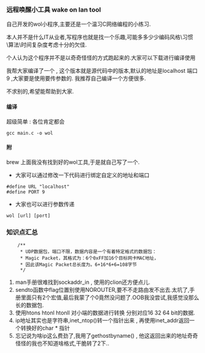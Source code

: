 ### 远程唤醒小工具 wake on lan tool
自己开发的wol小程序,主要还是一个温习C网络编程的小练习.

本人并不是什么IT从业者,写程序也就是找一个乐趣,可能多多少少编码风格\习惯\算法\时间复杂度考虑十分的欠佳.

个人认为这个程序并不是以奇奇怪怪的方式跑起来的.大家可以下载进行编译使用

我帮大家编译了一个 , 这个版本就是源代码中的版本,默认的地址是localhost 端口 9 ,大家要是使用要传参数的. 我推荐自己编译一个方便很多.

不求别的,希望能帮助到大家.

#### 编译
超级简单 : 各位肯定都会
```
gcc main.c -o wol
```

#### 附
brew 上面我没有找到好的wol工具,于是就自己写了一个.
- 大家可以通过修改一下代码进行绑定自定义的地址和端口
```
#define URL "localhost"
#define PORT 9
```
- 大家也可以进行参数传递 
```
wol [url] [port]
```

### 知识点汇总
```
    /**
     * UDP数据包，端口不限，数据内容是一个有着特定格式的数据包：
     * Magic Packet，其格式为：6个0xFF加16个目标网卡MAC地址，
     * 因此该Magic Packet总长度为。6+16*6+6=108字节
     */
```

1. man手册很难找到sockaddr_in , 使用的clion还方便点儿.
2. sendto函数中flag位置别使用NOROUTER,要不不走路由发不出去.太坑了,手册里面只有2个宏值,最后我蒙了个0竟然没问题了.OOB我没尝试,我感觉没那么长的数据包.
3. 使用htons htonl htonll 对小端的数据进行转换 分别对应16 32 64 bit的数据.
4. ip地址其实也是字符串,inet_ntop()转一个指针出来 , 再使用inet_addr返回一个转换好的char * 指针
5. 忘记说为啥ip这么费劲了,我用了gethostbyname() , 他这返回出来的地址奇奇怪怪的我也不知道啥格式,干脆转了2下..